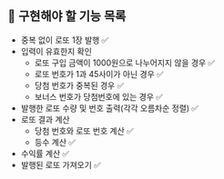 ## 📄 구현해야 할 기능 목록

- 중복 없이 로또 1장 발행 ✅
- 입력이 유효한지 확인
  - 로또 구입 금액이 1000원으로 나누어지지 않을 경우 ✅
  - 로또 번호가 1과 45사이가 아닌 경우 ✅
  - 당첨 번호가 중복된 경우 ✅
  - 보너스 번호가 당첨번호에 있는 경우 ✅
- 발행한 로또 수량 및 번호 출력(각각 오름차순 정렬) ✅
- 로또 결과 계산
  - 당첨 번호와 로또 번호 계산 ✅
  - 등수 계산 ✅
- 수익률 계산 ✅
- 발행된 로또 가져오기 ✅